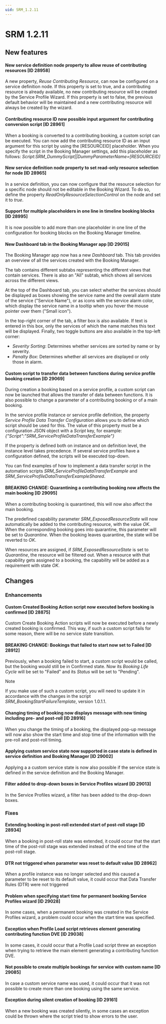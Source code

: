```yaml
---
uid: SRM_1.2.11
---
```


# SRM 1.2.11

## New features

#### New service definition node property to allow reuse of contributing resources \[ID 28958\]

A new property, *Reuse Contributing Resource*, can now be configured on a service definition node. If this property is set to true, and a contributing resource is already available, no new contributing resource will be created by the Service Profile Wizard. If this property is set to false, the previous default behavior will be maintained and a new contributing resource will always be created by the wizard.

#### Contributing resource ID now possible input argument for contributing conversion script \[ID 28961\]

When a booking is converted to a contributing booking, a custom script can be executed. You can now add the contributing resource ID as an input argument for this script by using the \[RESOURCEID\] placeholder. When you specify the script in the Booking Manager settings, add this placeholder as follows: *Script:SRM_DummyScript\|\|DummyParameterName=\[RESOURCEID\]*

#### New service definition node property to set read-only resource selection for node \[ID 28965\]

In a service definition, you can now configure that the resource selection for a specific node should not be editable in the Booking Wizard. To do so, define the property *ReadOnlyResourceSelectionControl* on the node and set it to *true*.

#### Support for multiple placeholders in one line in timeline booking blocks \[ID 28995\]

It is now possible to add more than one placeholder in one line of the configuration for booking blocks on the Booking Manager timeline.

#### New Dashboard tab in the Booking Manager app \[ID 29015\]

The Booking Manager app now has a new *Dashboard* tab. This tab provides an overview of all the services created with the Booking Manager.

The tab contains different subtabs representing the different views that contain services. There is also an "All" subtab, which shows all services across the different views.

At the top of the Dashboard tab, you can select whether the services should be displayed as boxes showing the service name and the overall alarm state of the service ("Service Name"), or as icons with the service alarm color, which display the service name in a tooltip when you hover the mouse pointer over them ("Small icon").

In the top-right corner of the tab, a filter box is also available. If text is entered in this box, only the services of which the name matches this text will be displayed. Finally, two toggle buttons are also available in the top-left corner:

- *Severity Sorting*: Determines whether services are sorted by name or by severity.
- *Penalty Box*: Determines whether all services are displayed or only those in alarm.

#### Custom script to transfer data between functions during service profile booking creation \[ID 29069\]

During creation a booking based on a service profile, a custom script can now be launched that allows the transfer of data between functions. It is also possible to change a parameter of a contributing booking or of a main booking.

In the service profile instance or service profile definition, the property *Service Profile Data Transfer Configuration* allows you to define which script should be used for this. The value of this property must be a configuration JSON object with a *Script* key, for example: *{"Script":"SRM_ServiceProfileDataTransferExample"}*

If the property is defined both on instance and on definition level, the instance level takes precedence. If several service profiles have a configuration defined, the scripts will be executed top-down.

You can find examples of how to implement a data transfer script in the automation scripts *SRM_ServiceProfileDataTransferExample* and *SRM_ServiceProfileDataTransferExampleShared*.

#### BREAKING CHANGE: Quarantining a contributing booking now affects the main booking \[ID 29095\]

When a contributing booking is quarantined, this will now also affect the main booking.

The predefined capability parameter *SRM_ExposedResourceState* will now automatically be added to the contributing resource, with the value *OK*. When the corresponding booking goes into quarantine, this parameter will be set to *Quarantine*. When the booking leaves quarantine, the state will be reverted to *OK*.

When resources are assigned, if *SRM_ExposedResourceState* is set to *Quarantine*, the resource will be filtered out. When a resource with that capability gets assigned to a booking, the capability will be added as a requirement with state *OK*.

## Changes

### Enhancements

#### Custom Created Booking Action script now executed before booking is confirmed \[ID 28875\]

Custom Create Booking Action scripts will now be executed before a newly created booking is confirmed. This way, if such a custom script fails for some reason, there will be no service state transition.

#### BREAKING CHANGE: Bookings that failed to start now set to Failed \[ID 28912\]

Previously, when a booking failed to start, a custom script would be called, but the booking would still be in Confirmed state. Now its *Booking Life Cycle* will be set to "Failed" and its *Status* will be set to "Pending".

> [!NOTE]
> If you make use of such a custom script, you will need to update it in accordance with the changes in the script *SRM_BookingStartFailureTemplate*, version 1.0.1.1.

#### Changing timing of booking now displays message with new timing including pre- and post-roll \[ID 28916\]

When you change the timing of a booking, the displayed pop-up message will now also show the start time and stop time of the information with the pre-roll and post-roll timing.

#### Applying custom service state now supported in case state is defined in service definition and Booking Manager \[ID 29002\]

Applying a a custom service state is now also possible if the service state is defined in the service definition and the Booking Manager.

#### Filter added to drop-down boxes in Service Profiles wizard \[ID 29013\]

In the Service Profiles wizard, a filter has been added to the drop-down boxes.

### Fixes

#### Extending booking in post-roll extended start of post-roll stage \[ID 28934\]

When a booking in post-roll state was extended, it could occur that the start time of the post-roll stage was extended instead of the end time of the post-roll stage.

#### DTR not triggered when parameter was reset to default value \[ID 28962\]

When a profile instance was no longer selected and this caused a parameter to be reset to its default value, it could occur that Data Transfer Rules (DTR) were not triggered

#### Problem when specifying start time for permanent booking Service Profiles wizard \[ID 29028\]

In some cases, when a permanent booking was created in the Service Profiles wizard, a problem could occur when the start time was specified.

#### Exception when Profile Load script retrieves element generating contributing function DVE \[ID 29038\]

In some cases, it could occur that a Profile Load script threw an exception when trying to retrieve the main element generating a contributing function DVE.

#### Not possible to create multiple bookings for service with custom name \[ID 29085\]

In case a custom service name was used, it could occur that it was not possible to create more than one booking using the same service.

#### Exception during silent creation of booking \[ID 29161\]

When a new booking was created silently, in some cases an exception could be thrown where the script tried to show errors to the user.
